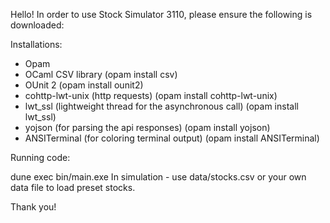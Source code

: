 Hello! In order to use Stock Simulator 3110, please ensure the following is downloaded:

Installations:

- Opam
- OCaml CSV library (opam install csv)
- OUnit 2 (opam install ounit2)
- cohttp-lwt-unix (http requests) (opam install cohttp-lwt-unix)
- lwt_ssl (lightweight thread for the asynchronous call) (opam install lwt_ssl)
- yojson (for parsing the api responses) (opam install yojson)
- ANSITerminal (for coloring terminal output) (opam install ANSITerminal)

Running code:

dune exec bin/main.exe
In simulation - use data/stocks.csv or your own data file to load preset stocks.

Thank you!
